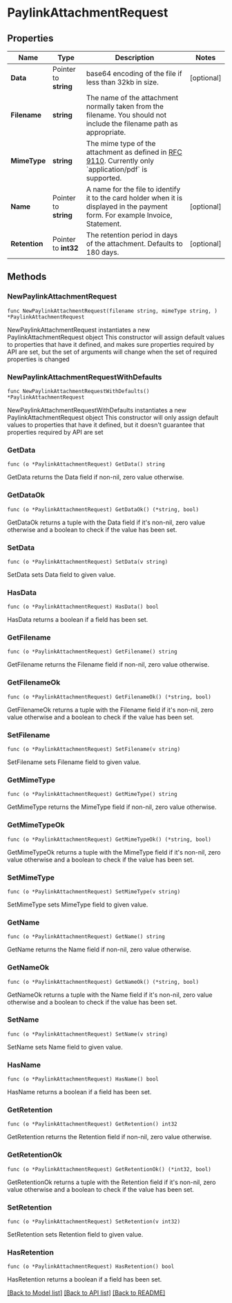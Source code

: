 # PaylinkAttachmentRequest

## Properties

Name | Type | Description | Notes
------------ | ------------- | ------------- | -------------
**Data** | Pointer to **string** | base64 encoding of the file if less than 32kb in size. | [optional] 
**Filename** | **string** | The name of the attachment normally taken from the filename. You should not include the filename path as appropriate. | 
**MimeType** | **string** | The mime type of the attachment as defined in [RFC 9110](https://www.rfc-editor.org/rfc/rfc9110.html). Currently only &#x60;application/pdf&#x60; is supported. | 
**Name** | Pointer to **string** | A name for the file to identify it to the card holder when it is displayed in the payment form. For example Invoice, Statement. | [optional] 
**Retention** | Pointer to **int32** | The retention period in days of the attachment. Defaults to 180 days. | [optional] 

## Methods

### NewPaylinkAttachmentRequest

`func NewPaylinkAttachmentRequest(filename string, mimeType string, ) *PaylinkAttachmentRequest`

NewPaylinkAttachmentRequest instantiates a new PaylinkAttachmentRequest object
This constructor will assign default values to properties that have it defined,
and makes sure properties required by API are set, but the set of arguments
will change when the set of required properties is changed

### NewPaylinkAttachmentRequestWithDefaults

`func NewPaylinkAttachmentRequestWithDefaults() *PaylinkAttachmentRequest`

NewPaylinkAttachmentRequestWithDefaults instantiates a new PaylinkAttachmentRequest object
This constructor will only assign default values to properties that have it defined,
but it doesn't guarantee that properties required by API are set

### GetData

`func (o *PaylinkAttachmentRequest) GetData() string`

GetData returns the Data field if non-nil, zero value otherwise.

### GetDataOk

`func (o *PaylinkAttachmentRequest) GetDataOk() (*string, bool)`

GetDataOk returns a tuple with the Data field if it's non-nil, zero value otherwise
and a boolean to check if the value has been set.

### SetData

`func (o *PaylinkAttachmentRequest) SetData(v string)`

SetData sets Data field to given value.

### HasData

`func (o *PaylinkAttachmentRequest) HasData() bool`

HasData returns a boolean if a field has been set.

### GetFilename

`func (o *PaylinkAttachmentRequest) GetFilename() string`

GetFilename returns the Filename field if non-nil, zero value otherwise.

### GetFilenameOk

`func (o *PaylinkAttachmentRequest) GetFilenameOk() (*string, bool)`

GetFilenameOk returns a tuple with the Filename field if it's non-nil, zero value otherwise
and a boolean to check if the value has been set.

### SetFilename

`func (o *PaylinkAttachmentRequest) SetFilename(v string)`

SetFilename sets Filename field to given value.


### GetMimeType

`func (o *PaylinkAttachmentRequest) GetMimeType() string`

GetMimeType returns the MimeType field if non-nil, zero value otherwise.

### GetMimeTypeOk

`func (o *PaylinkAttachmentRequest) GetMimeTypeOk() (*string, bool)`

GetMimeTypeOk returns a tuple with the MimeType field if it's non-nil, zero value otherwise
and a boolean to check if the value has been set.

### SetMimeType

`func (o *PaylinkAttachmentRequest) SetMimeType(v string)`

SetMimeType sets MimeType field to given value.


### GetName

`func (o *PaylinkAttachmentRequest) GetName() string`

GetName returns the Name field if non-nil, zero value otherwise.

### GetNameOk

`func (o *PaylinkAttachmentRequest) GetNameOk() (*string, bool)`

GetNameOk returns a tuple with the Name field if it's non-nil, zero value otherwise
and a boolean to check if the value has been set.

### SetName

`func (o *PaylinkAttachmentRequest) SetName(v string)`

SetName sets Name field to given value.

### HasName

`func (o *PaylinkAttachmentRequest) HasName() bool`

HasName returns a boolean if a field has been set.

### GetRetention

`func (o *PaylinkAttachmentRequest) GetRetention() int32`

GetRetention returns the Retention field if non-nil, zero value otherwise.

### GetRetentionOk

`func (o *PaylinkAttachmentRequest) GetRetentionOk() (*int32, bool)`

GetRetentionOk returns a tuple with the Retention field if it's non-nil, zero value otherwise
and a boolean to check if the value has been set.

### SetRetention

`func (o *PaylinkAttachmentRequest) SetRetention(v int32)`

SetRetention sets Retention field to given value.

### HasRetention

`func (o *PaylinkAttachmentRequest) HasRetention() bool`

HasRetention returns a boolean if a field has been set.


[[Back to Model list]](../README.md#documentation-for-models) [[Back to API list]](../README.md#documentation-for-api-endpoints) [[Back to README]](../README.md)


